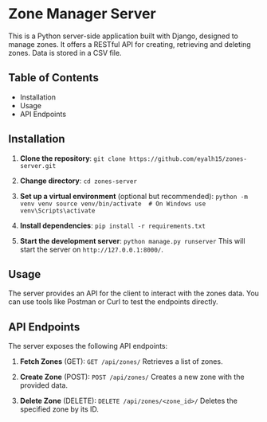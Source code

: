 # Zone Manager Server
This is a Python server-side application built with Django, designed to manage zones. It offers a RESTful API for creating, retrieving and deleting zones. Data is stored in a CSV file.

## Table of Contents
- Installation
- Usage
- API Endpoints


## Installation
1. **Clone the repository**:
   `git clone https://github.com/eyalh15/zones-server.git`

2. **Change directory**:
`cd zones-server`

3. **Set up a virtual environment** (optional but recommended):
   `python -m venv venv
   source venv/bin/activate  # On Windows use venv\Scripts\activate`

4. **Install dependencies**:
   `pip install -r requirements.txt`


5. **Start the development server**:
   `python manage.py runserver`
   This will start the server on `http://127.0.0.1:8000/`.

## Usage
The server provides an API for the client to interact with the zones data. You can use tools like Postman or Curl to test the endpoints directly.

## API Endpoints
The server exposes the following API endpoints:

1. **Fetch Zones** (GET):
   `GET /api/zones/`
   Retrieves a list of zones.

2. **Create Zone** (POST):
   `POST /api/zones/`
   Creates a new zone with the provided data.

3. **Delete Zone** (DELETE):
   `DELETE /api/zones/<zone_id>/`
   Deletes the specified zone by its ID.